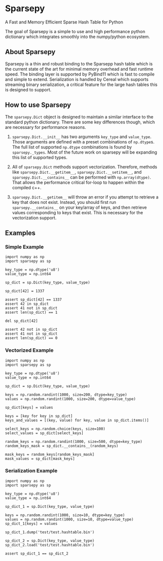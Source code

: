 # Sparsepy
A Fast and Memory Efficient Sparse Hash Table for Python

The goal of Sparsepy is a simple to use and high performance python dictionary which integrates smoothly into the numpy/python ecosystem.

## About Sparsepy
Sparsepy is a thin and robust binding to the Sparsepp hash table which is the current state of the art for minimal memory overhead and fast runtime speed. The binding layer is supported by PyBind11 which is fast to compile and simple to extend. Serialization is handled by Cereal which supports streaming binary serialization, a critical feature for the large hash tables this is designed to support.

## How to use Sparsepy
The `sparsepy.Dict` object is designed to maintain a similar interface to the standard python dictionary. There are some key differences though, which are necessary for performance reasons.

1) `sparsepy.Dict.__init__` has two arguments `key_type` and `value_type`. Those arguments are defined with a preset combinations of `np.dtype`s.  The full list of supported `np.dtype` combinations is found by `sparsepy._types`. Most of the future work on sparsepy will be expanding this list of supported types.

2) All of `sparsepy.Dict` methods support vectorization. Therefore, methods like `sparsepy.Dict.__getitem__`, `sparsepy.Dict.__setitem__`, and `sparsepy.Dict.__contains__` can be performed with `np.array(dtype)`.  That allows the performance critical for-loop to happen within the compiled c++.

3) `sparsepy.Dict.__getitem__` will throw an error if you attempt to retrieve a key that does not exist. Instead, you should first run `sparsepy.__contains__` on your key/array of keys, and then retrieve values corresponding to keys that exist. This is necessary for the vectorization support.

## Examples

### Simple Example
```
import numpy as np
import sparsepy as sp

key_type = np.dtype('u8')
value_type = np.int64

sp_dict = sp.Dict(key_type, value_type)

sp_dict[42] = 1337

assert sp_dict[42] == 1337
assert 42 in sp_dict
assert 41 not in sp_dict
assert len(sp_dict) == 1

del sp_dict[42]

assert 42 not in sp_dict
assert 41 not in sp_dict
assert len(sp_dict) == 0
```

### Vectorized Example
```
import numpy as np
import sparsepy as sp

key_type = np.dtype('u8')
value_type = np.int64

sp_dict = sp.Dict(key_type, value_type)

keys = np.random.randint(1000, size=200, dtype=key_type)
values = np.random.randint(1000, size=200, dtype=value_type)

sp_dict[keys] = values

keys = [key for key in sp_dict]
keys_and_values = [(key, value) for key, value in sp_dict.items()]

select_keys = np.random.choice(keys, size=100)
select_values = sp_dict[select_keys]

random_keys = np.random.randint(1000, size=500, dtype=key_type)
random_keys_mask = sp_dict.__contains__(random_keys)

mask_keys = random_keys[random_keys_mask]
mask_values = sp_dict[mask_keys]
```

### Serialization Example
```
import numpy as np
import sparsepy as sp

key_type = np.dtype('u8')
value_type = np.int64

sp_dict_1 = sp.Dict(key_type, value_type)

keys = np.random.randint(1000, size=10, dtype=key_type)
values = np.random.randint(1000, size=10, dtype=value_type)
sp_dict_1[keys] = values

sp_dict_1.dump('test/test.hashtable.bin')

sp_dict_2 = sp.Dict(key_type, value_type)
sp_dict_2.load('test/test.hashtable.bin')

assert sp_dict_1 == sp_dict_2
```

